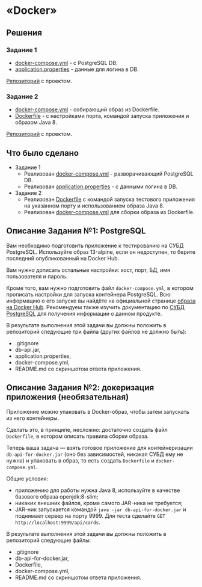 # «Docker»

## Решения
### Задание 1
 * <a href="https://github.com/Nephedov/8.1.Automated-Testing/blob/main/docker-compose.yml">docker-compose.yml</a> - с PostgreSQL DB.
 * <a href="https://github.com/Nephedov/8.1.Automated-Testing/blob/main/application.properties">application.properties</a> - данные для логина в DB.

<a href="https://github.com/Nephedov/8.1.Automated-Testing">Репозиторий</a> с проектом.
### Задание 2
 * <a href="https://github.com/Nephedov/8.2.Automated-Testing/blob/main/docker-compose.yml">docker-compose.yml</a> - собирающий образ из Dockerfile.
 * <a href="https://github.com/Nephedov/8.2.Automated-Testing/blob/main/Dockerfile">Dockerfile</a> - с настройками порта, командой запуска приложения и образом Java 8.

<a href="https://github.com/Nephedov/8.2.Automated-Testing">Репозиторий</a> с проектом.
## Что было сделано
* Задание 1
  * Реализован <a href="https://github.com/Nephedov/8.1.Automated-Testing/blob/main/docker-compose.yml">docker-compose.yml</a> - разворачивающий PostgreSQL DB.
  * Реализован <a href="https://github.com/Nephedov/8.1.Automated-Testing/blob/main/application.properties">application.properties</a> - с данными логина в DB.
* Задание 2
  * Реализован <a href="https://github.com/Nephedov/8.2.Automated-Testing/blob/main/Dockerfile">Dockerfile</a> с командой запуска тестового приложения на указанном порту и использованием образа Java 8.
  * Реализован <a href="https://github.com/Nephedov/8.2.Automated-Testing/blob/main/docker-compose.yml">docker-compose.yml</a> для сборки образа из Dockerfile.
## Описание Задания №1: PostgreSQL

Вам необходимо подготовить приложение к тестированию на СУБД PostgreSQL. Используйте образ 13-alpine, если он недоступен, то берите последний опубликованный на Docker Hub.

Вам нужно дописать остальные настройки: хост, порт, БД, имя пользователя и пароль.         

Кроме того, вам нужно подготовить файл `docker-compose.yml`, в котором прописать настройки для запуска контейнера PostgreSQL. Всю информацию о его запуске вы найдёте на официальной странице [образа на Docker Hub](https://hub.docker.com/_/postgres). Рекомендуем также изучить документацию по [СУБД PostgreSQL](https://www.postgresql.org/docs/12/index.html) для получения информации о данном продукте. 


В результате выполнения этой задачи вы должны положить в репозиторий следующие три файла (других файлов не должно быть):
* .gitignore
* db-api.jar,
* application.properties,
* docker-compose.yml,
* README.md со скриншотом ответа приложения.

## Описание Задания №2: докеризация приложения (необязательная)

Приложение можно упаковать в Docker-образ, чтобы затем запускать из него контейнеры.

Сделать это, в принципе, несложно: достаточно создать файл `Dockerfile`, в котором описать правила сборки образа.   

Теперь ваша задача — взять готовое приложение для контейнеризации `db-api-for-docker.jar` (оно без зависимостей, никакая СУБД ему не нужна) и упаковать в образ, то есть создать `Dockerfile` и `docker-compose.yml`.

Общие условия:
* приложению для работы нужна Java 8, используйте в качестве базового образа openjdk:8-slim;
* никаких внешних файлов, кроме самого JAR-ника не требуется;
* JAR-ник запускается командой `java -jar db-api-for-docker.jar` и поднимает сервер на порту 9999. Для теста сделайте `GET http://localhost:9999/api/cards`.

В результате выполнения этой задачи вы должны положить в репозиторий следующие файлы:
* .gitignore
* db-api-for-docker.jar,
* Dockerfile,
* docker-compose.yml,
* README.md со скриншотом ответа приложения.
